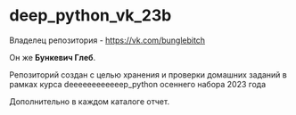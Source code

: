 # deep_python_vk_23b
Владелец репозитория  - https://vk.com/bunglebitch

Он же <b>Бункевич Глеб</b>. 

Репозиторий создан с целью хранения и проверки домашних заданий в рамках курса deeeeeeeeeeeep_python осеннего набора 2023 года 

Дополнительно в каждом каталоге отчет. 
 
